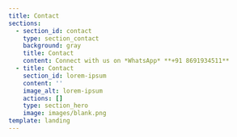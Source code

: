 ```yaml
---
title: Contact
sections:
  - section_id: contact
    type: section_contact
    background: gray
    title: Contact
    content: Connect with us on *WhatsApp* **+91 8691934511**
  - title: Contact
    section_id: lorem-ipsum
    content: ''
    image_alt: lorem-ipsum
    actions: []
    type: section_hero
    image: images/blank.png
template: landing
---
```


